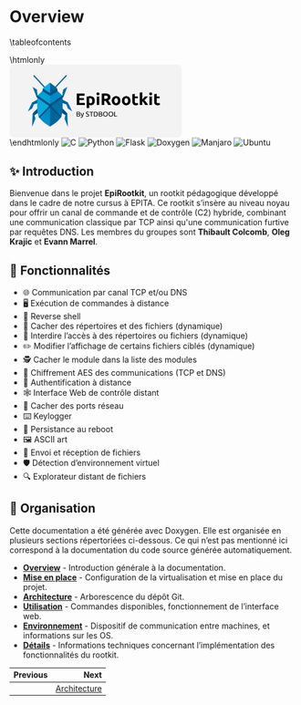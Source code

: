 # Overview

\tableofcontents

\htmlonly
<img 
  src="../img/logo_white.png" 
  style="
    display: block;
    border-radius: 8px; 
    width: 60%;
    overflow: hidden;
  "
/>
\endhtmlonly
![C](https://img.shields.io/badge/c-%2300599C.svg?logo=c&logoColor=white) ![Python](https://img.shields.io/badge/python-3670A0?logo=python&logoColor=ffdd54) ![Flask](https://img.shields.io/badge/flask-%23000.svg?logo=flask&logoColor=white) ![Doxygen](https://img.shields.io/badge/doxygen-2C4AA8?logo=doxygen&logoColor=white) ![Manjaro](https://img.shields.io/badge/manjaro-35BF5C?style=flat&logo=manjaro&logoColor=white) ![Ubuntu](https://img.shields.io/badge/Ubuntu-E95420?logo=Ubuntu&logoColor=white) 
## ✨ Introduction

Bienvenue dans le projet **EpiRootkit**, un rootkit pédagogique développé dans le cadre de notre cursus à EPITA. Ce rootkit s’insère au niveau noyau pour offrir un canal de commande et de contrôle (C2) hybride, combinant une communication classique par TCP ainsi qu'une communication furtive par requêtes DNS. Les membres du groupes sont **Thibault Colcomb**, **Oleg Krajic** et **Evann Marrel**.

## 🚀 Fonctionnalités

- 🌐 Communication par canal TCP et/ou DNS
- 🖥️ Exécution de commandes à distance
- 🐚 Reverse shell
- 🙈 Cacher des répertoires et des fichiers (dynamique)
- 🚫 Interdire l’accès à des répertoires ou fichiers (dynamique)
- ✏️ Modifier l’affichage de certains fichiers ciblés (dynamique)
- 🕵️ Cacher le module dans la liste des modules
- 🔐 Chiffrement AES des communications (TCP et DNS)
- 🔑 Authentification à distance
- 🕸️ Interface Web de contrôle distant
- 🚪 Cacher des ports réseau
- ⌨️ Keylogger
- 🔄 Persistance au reboot
- 🖼️ ASCII art
- 📁 Envoi et réception de fichiers
- 🛡️ Détection d’environnement virtuel
- 🔍 Explorateur distant de fichiers

## 🏢 Organisation

Cette documentation a été générée avec Doxygen. Elle est organisée en plusieurs sections répertoriées ci-dessous. Ce qui n’est pas mentionné ici correspond à la documentation du code source générée automatiquement.
- [**Overview**](01_main.md) - Introduction générale à la documentation.
- [**Mise en place**](02_install.md) - Configuration de la virtualisation et mise en place du projet.
- [**Architecture**](03_archi.md) - Arborescence du dépôt Git.
- [**Utilisation**](04_usage.md) - Commandes disponibles, fonctionnement de l’interface web.
- [**Environnement**](05_env.md) - Dispositif de communication entre machines, et informations sur les OS.
- [**Détails**](dd/dab/details.html) - Informations techniques concernant l’implémentation des fonctionnalités du rootkit.


<div class="section_buttons">

| Previous                          | Next                               |
|:----------------------------------|-----------------------------------:|
|                                   | [Architecture](02_archi.md)      |
</div>